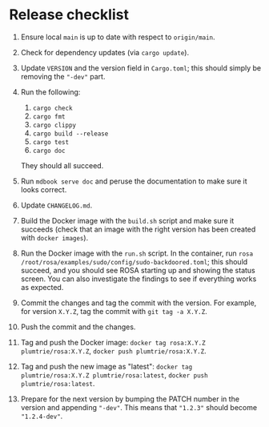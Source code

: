 # Release checklist
1. Ensure local `main` is up to date with respect to `origin/main`.
2. Check for dependency updates (via `cargo update`).
3. Update `VERSION` and the version field in `Cargo.toml`; this should simply be removing the
   `"-dev"` part.
4. Run the following:
    1. `cargo check`
    2. `cargo fmt`
    3. `cargo clippy`
    4. `cargo build --release`
    5. `cargo test`
    6. `cargo doc`
    
    They should all succeed.
5. Run `mdbook serve doc` and peruse the documentation to make sure it looks correct.
6. Update `CHANGELOG.md`.
7. Build the Docker image with the `build.sh` script and make sure it succeeds (check that an image
   with the right version has been created with `docker images`).
8. Run the Docker image with the `run.sh` script. In the container, run `rosa
   /root/rosa/examples/sudo/config/sudo-backdoored.toml`; this should succeed, and you should see
   ROSA starting up and showing the status screen. You can also investigate the findings to see if
   everything works as expected.
9. Commit the changes and tag the commit with the version. For example, for version `X.Y.Z`, tag
   the commit with `git tag -a X.Y.Z`.
10. Push the commit and the changes.
11. Tag and push the Docker image: `docker tag rosa:X.Y.Z plumtrie/rosa:X.Y.Z`, `docker push
    plumtrie/rosa:X.Y.Z`.
12. Tag and push the new image as "latest": `docker tag plumtrie/rosa:X.Y.Z plumtrie/rosa:latest`,
    `docker push plumtrie/rosa:latest`.
13. Prepare for the next version by bumping the PATCH number in the version and appending `"-dev"`.
    This means that `"1.2.3"` should become `"1.2.4-dev"`.
